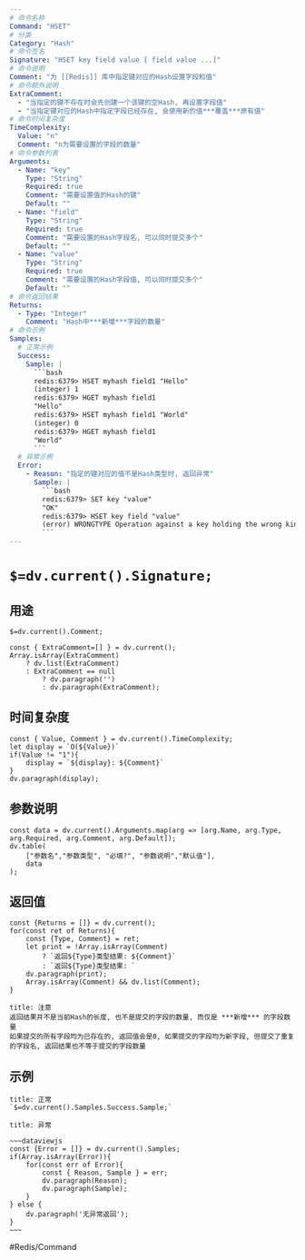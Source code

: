 ```yaml
---
# 命令名称
Command: "HSET"
# 分类
Category: "Hash"
# 命令签名
Signature: "HSET key field value [ field value ...]"
# 命令说明
Comment: "为 [[Redis]] 库中指定键对应的Hash设置字段和值"
# 命令额外说明
ExtraComment:
  - "当指定的键不存在时会先创建一个该键的空Hash, 再设置字段值"
  - "当指定键对应的Hash中指定字段已经存在, 会使用新的值***覆盖***原有值"
# 命令时间复杂度
TimeComplexity:
  Value: "n"
  Comment: "n为需要设置的字段的数量"
# 命令参数列表
Arguments:
  - Name: "key"
    Type: "String"
    Required: true
    Comment: "需要设置值的Hash的键"
    Default: ""
  - Name: "field"
    Type: "String"
    Required: true
    Comment: "需要设置的Hash字段名, 可以同时提交多个"
    Default: ""
  - Name: "value"
    Type: "String"
    Required: true
    Comment: "需要设置的Hash字段值, 可以同时提交多个"
    Default: ""
# 命令返回结果
Returns:
  - Type: "Integer"
    Comment: "Hash中***新增***字段的数量"
# 命令示例
Samples:
  # 正常示例
  Success:
    Sample: |
      ```bash
      redis:6379> HSET myhash field1 "Hello"
      (integer) 1
      redis:6379> HGET myhash field1
      "Hello"
      redis:6379> HSET myhash field1 "World"
      (integer) 0
      redis:6379> HGET myhash field1
      "World"
      ```
  # 异常示例
  Error:
    - Reason: "指定的键对应的值不是Hash类型时, 返回异常"
      Sample: |
        ```bash
        redis:6379> SET key "value"
        "OK"
        redis:6379> HSET key field "value"
        (error) WRONGTYPE Operation against a key holding the wrong kind of value
        ``` 
---
```


# `$=dv.current().Signature;`

## 用途
`$=dv.current().Comment;`

```dataviewjs
const { ExtraComment=[] } = dv.current();
Array.isArray(ExtraComment) 
	? dv.list(ExtraComment) 
	: ExtraComment == null 
		? dv.paragraph('') 
		: dv.paragraph(ExtraComment);
```

## 时间复杂度
```dataviewjs
const { Value, Comment } = dv.current().TimeComplexity;
let display = `O(${Value})`
if(Value != "1"){
	display = `${display}: ${Comment}`
}
dv.paragraph(display);
```

## 参数说明
```dataviewjs
const data = dv.current().Arguments.map(arg => [arg.Name, arg.Type, arg.Required, arg.Comment, arg.Default]);
dv.table(
	["参数名","参数类型", "必填?", "参数说明","默认值"],
	data
);
```

## 返回值
```dataviewjs
const {Returns = []} = dv.current();
for(const ret of Returns){
	const {Type, Comment} = ret;
	let print = !Array.isArray(Comment) 
		? `返回${Type}类型结果: ${Comment}`
		: `返回${Type}类型结果: `
	dv.paragraph(print);
	Array.isArray(Comment) && dv.list(Comment);
}
```

```ad-warning
title: 注意
返回结果并不是当前Hash的长度, 也不是提交的字段的数量, 而仅是 ***新增*** 的字段数量
如果提交的所有字段均为已存在的, 返回值会是0, 如果提交的字段均为新字段, 但提交了重复的字段名, 返回结果也不等于提交的字段数量
```

## 示例
```ad-success
title: 正常
`$=dv.current().Samples.Success.Sample;`
```

```ad-danger
title: 异常

~~~dataviewjs
const {Error = []} = dv.current().Samples;
if(Array.isArray(Error)){
	for(const err of Error){
		const { Reason, Sample } = err;
		dv.paragraph(Reason);
		dv.paragraph(Sample);
	}
} else {
	dv.paragraph('无异常返回');
}
~~~

```

#Redis/Command 